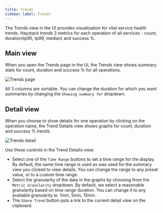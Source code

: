```yaml
---
title: Trends
sidebar_label: Trends
---
```


The Trends view in the UI provides visualization for vital service health trends. Haystack trends 3 metrics for each operation of all services - count, duration(tp95, tp99, median) and success %.

## Main view
When you open the Trends page in the UI, the Trends view shows summary stats for count, duration and success % for all operations.

![Trends page](/haystack/img/trends.png)

All 3 columns are sortable. You can change the duration for which you want summaries by changing the `Showing summary for` dropdown.


## Detail view 
When you choose to show details for one operation by clicking on the operation name, the Trend Details view shows graphs for count, duration and success % trends. 

![Trends detail](/haystack/img/trend_details.png)

Use these controls in the Trend Details view:

* Select one of the `Time Range` buttons to set a time range for the display. By default, the same time range is used as was used for the summary view you clicked to view details. You can change the range to any preset value, or to a custom time range.
* Select the granularity of the data in the graphs by choosing from the `Metric Granularity` dropdown. By default, we select a reasonable granularity based on time range duration. You can change it to any available granularity ie. 1min, 5min, 15min.
* The `Share Trend` button puts a link to the current detail view on the clipboard.


